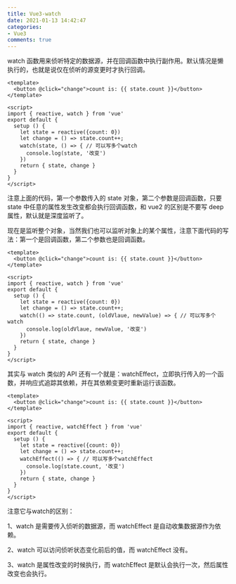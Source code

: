 ```yaml
---
title: Vue3-watch
date: 2021-01-13 14:42:47
categories:
- Vue3
comments: true
---
```


watch 函数用来侦听特定的数据源，并在回调函数中执行副作用。默认情况是懒执行的，也就是说仅在侦听的源变更时才执行回调。

<!-- more -->

```vue
<template>
  <button @click="change">count is: {{ state.count }}</button>
</template>

<script>
import { reactive, watch } from 'vue'
export default {
  setup () {
    let state = reactive({count: 0})
    let change = () => state.count++;
    watch(state, () => { // 可以写多个watch
      console.log(state, '改变')
    })
    return { state, change }
  }
}
</script>
```

注意上面的代码，第一个参数传入的 state 对象，第二个参数是回调函数，只要 state 中任意的属性发生改变都会执行回调函数，和 vue2 的区别是不要写 deep 属性，默认就是深度监听了。



现在是监听整个对象，当然我们也可以监听对象上的某个属性，注意下面代码的写法：第一个是回调函数，第二个参数也是回调函数。

```vue
<template>
  <button @click="change">count is: {{ state.count }}</button>
</template>

<script>
import { reactive, watch } from 'vue'
export default {
  setup () {
    let state = reactive({count: 0})
    let change = () => state.count++;
    watch(() => state.count, (oldVlaue, newValue) => { // 可以写多个watch
      console.log(oldVlaue, newValue, '改变')
    })
    return { state, change }
  }
}
</script>
```





其实与 watch 类似的 API 还有一个就是：watchEffect，立即执行传入的一个函数，并响应式追踪其依赖，并在其依赖变更时重新运行该函数。

```vue
<template>
  <button @click="change">count is: {{ state.count }}</button>
</template>

<script>
import { reactive, watchEffect } from 'vue'
export default {
  setup () {
    let state = reactive({count: 0})
    let change = () => state.count++;
    watchEffect(() => { // 可以写多个watchEffect
      console.log(state.count, '改变')
    })
    return { state, change }
  }
}
</script>

```

注意它与watch的区别：

1、watch 是需要传入侦听的数据源，而 watchEffect 是自动收集数据源作为依赖。

2、watch 可以访问侦听状态变化前后的值，而 watchEffect 没有。

3、watch 是属性改变的时候执行，而 watchEffect 是默认会执行一次，然后属性改变也会执行。